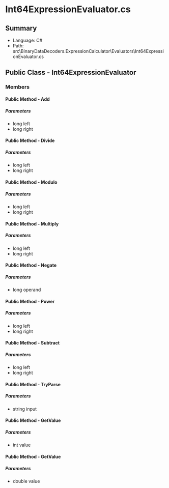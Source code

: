 ﻿# Int64ExpressionEvaluator.cs

## Summary

* Language: C#
* Path: src\BinaryDataDecoders.ExpressionCalculator\Evaluators\Int64ExpressionEvaluator.cs

## Public Class - Int64ExpressionEvaluator

### Members

#### Public Method - Add

#####  Parameters

 - long left 
 - long right 

#### Public Method - Divide

#####  Parameters

 - long left 
 - long right 

#### Public Method - Modulo

#####  Parameters

 - long left 
 - long right 

#### Public Method - Multiply

#####  Parameters

 - long left 
 - long right 

#### Public Method - Negate

#####  Parameters

 - long operand 

#### Public Method - Power

#####  Parameters

 - long left 
 - long right 

#### Public Method - Subtract

#####  Parameters

 - long left 
 - long right 

#### Public Method - TryParse

#####  Parameters

 - string input 

#### Public Method - GetValue

#####  Parameters

 - int value 

#### Public Method - GetValue

#####  Parameters

 - double value 

